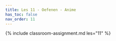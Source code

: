 ```yaml
---
title: Les 11 - Oefenen - Anime
has_toc: false
nav_order: 11
---
```


{% include classroom-assignment.md les="11" %}
